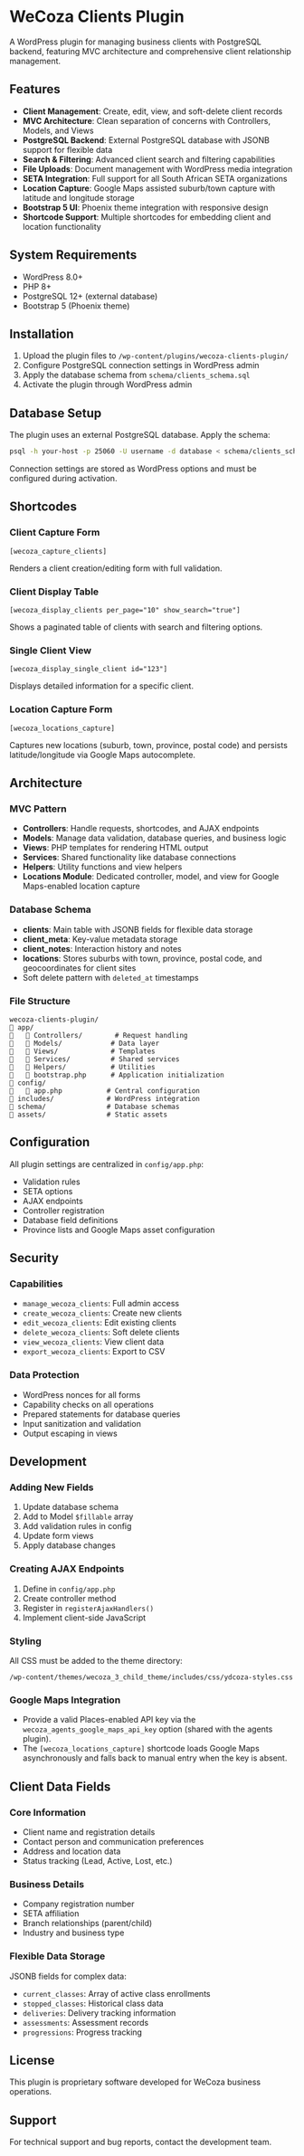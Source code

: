 # WeCoza Clients Plugin

A WordPress plugin for managing business clients with PostgreSQL backend, featuring MVC architecture and comprehensive client relationship management.

## Features

- **Client Management**: Create, edit, view, and soft-delete client records
- **MVC Architecture**: Clean separation of concerns with Controllers, Models, and Views
- **PostgreSQL Backend**: External PostgreSQL database with JSONB support for flexible data
- **Search & Filtering**: Advanced client search and filtering capabilities
- **File Uploads**: Document management with WordPress media integration
- **SETA Integration**: Full support for all South African SETA organizations
- **Location Capture**: Google Maps assisted suburb/town capture with latitude and longitude storage
- **Bootstrap 5 UI**: Phoenix theme integration with responsive design
- **Shortcode Support**: Multiple shortcodes for embedding client and location functionality

## System Requirements

- WordPress 8.0+
- PHP 8+
- PostgreSQL 12+ (external database)
- Bootstrap 5 (Phoenix theme)

## Installation

1. Upload the plugin files to `/wp-content/plugins/wecoza-clients-plugin/`
2. Configure PostgreSQL connection settings in WordPress admin
3. Apply the database schema from `schema/clients_schema.sql`
4. Activate the plugin through WordPress admin

## Database Setup

The plugin uses an external PostgreSQL database. Apply the schema:

```bash
psql -h your-host -p 25060 -U username -d database < schema/clients_schema.sql
```

Connection settings are stored as WordPress options and must be configured during activation.

## Shortcodes

### Client Capture Form
```
[wecoza_capture_clients]
```
Renders a client creation/editing form with full validation.

### Client Display Table
```
[wecoza_display_clients per_page="10" show_search="true"]
```
Shows a paginated table of clients with search and filtering options.

### Single Client View
```
[wecoza_display_single_client id="123"]
```
Displays detailed information for a specific client.

### Location Capture Form
```
[wecoza_locations_capture]
```
Captures new locations (suburb, town, province, postal code) and persists latitude/longitude via Google Maps autocomplete.

## Architecture

### MVC Pattern
- **Controllers**: Handle requests, shortcodes, and AJAX endpoints
- **Models**: Manage data validation, database queries, and business logic
- **Views**: PHP templates for rendering HTML output
- **Services**: Shared functionality like database connections
- **Helpers**: Utility functions and view helpers
- **Locations Module**: Dedicated controller, model, and view for Google Maps-enabled location capture

### Database Schema
- **clients**: Main table with JSONB fields for flexible data storage
- **client_meta**: Key-value metadata storage
- **client_notes**: Interaction history and notes
- **locations**: Stores suburbs with town, province, postal code, and geocoordinates for client sites
- Soft delete pattern with `deleted_at` timestamps

### File Structure
```
wecoza-clients-plugin/
   app/
      Controllers/        # Request handling
      Models/            # Data layer
      Views/             # Templates
      Services/          # Shared services
      Helpers/           # Utilities
      bootstrap.php      # Application initialization
   config/
      app.php           # Central configuration
   includes/             # WordPress integration
   schema/               # Database schemas
   assets/               # Static assets
```

## Configuration

All plugin settings are centralized in `config/app.php`:

- Validation rules
- SETA options
- AJAX endpoints
- Controller registration
- Database field definitions
- Province lists and Google Maps asset configuration

## Security

### Capabilities
- `manage_wecoza_clients`: Full admin access
- `create_wecoza_clients`: Create new clients
- `edit_wecoza_clients`: Edit existing clients
- `delete_wecoza_clients`: Soft delete clients
- `view_wecoza_clients`: View client data
- `export_wecoza_clients`: Export to CSV

### Data Protection
- WordPress nonces for all forms
- Capability checks on all operations
- Prepared statements for database queries
- Input sanitization and validation
- Output escaping in views

## Development

### Adding New Fields
1. Update database schema
2. Add to Model `$fillable` array
3. Add validation rules in config
4. Update form views
5. Apply database changes

### Creating AJAX Endpoints
1. Define in `config/app.php`
2. Create controller method
3. Register in `registerAjaxHandlers()`
4. Implement client-side JavaScript

### Styling
All CSS must be added to the theme directory:
```
/wp-content/themes/wecoza_3_child_theme/includes/css/ydcoza-styles.css
```

### Google Maps Integration
- Provide a valid Places-enabled API key via the `wecoza_agents_google_maps_api_key` option (shared with the agents plugin).
- The `[wecoza_locations_capture]` shortcode loads Google Maps asynchronously and falls back to manual entry when the key is absent.

## Client Data Fields

### Core Information
- Client name and registration details
- Contact person and communication preferences
- Address and location data
- Status tracking (Lead, Active, Lost, etc.)

### Business Details
- Company registration number
- SETA affiliation
- Branch relationships (parent/child)
- Industry and business type

### Flexible Data Storage
JSONB fields for complex data:
- `current_classes`: Array of active class enrollments
- `stopped_classes`: Historical class data
- `deliveries`: Delivery tracking information
- `assessments`: Assessment records
- `progressions`: Progress tracking

## License

This plugin is proprietary software developed for WeCoza business operations.

## Support

For technical support and bug reports, contact the development team.